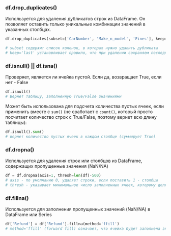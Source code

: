 
### df.drop_duplicates()

Используется для удаления дубликатов строк из DataFrame. Он позволяет оставить только уникальные комбинации значений в указанных столбцах.

```Python
df.drop_duplicates(subset=['CarNumber', 'Make_n_model', 'Fines'], keep='last')

# subset содержит список колонок, в которых нужно удалить дубликаты
# keep='last' устанавливает правило, что при удалении сохраняем последний дубль
```

### df.isnull() || df.isna()

Проверяет, является ли ячейка пустой. Если да, возвращает True, если нет - False

```Python
df.isnull()
# Вернет таблицу, заполненную True/False значениями
```

Может быть использована для подсчета количества пустых ячеек, если применить вместе с `sum()` (не сработает с `count()`, который просто посчитает количество строк с True/False, поэтому вернет всю длину таблицы):

```Python
df.isnull().sum()
# вернет количество пустых ячеек в каждом столбце (суммирует True)
```

### df.dropna()

Используется для удаления строк или столбцов из DataFrame, содержащих пропущенные значения (NaN/NA)

```Python
df = df.dropna(axis=1, thresh=len(df)-500)
# axis - по умолчанию 0, удаляет строки, если поставить 1 - столбцы
# thresh - указывает минимальное число заполненных ячеек, которому должна соответствовать аггрегация, чтобы колонку не удалили. В данном примере, мы из длины таблицы вычитаем 500, то есть, удаляем все колонки, в которых больше 500 пустых ячеек.
```

### df.fillna()

Используется для заполнения пропущенных значений (NaN/NA) в DataFrame или Series

```Python
df['Refund'] = df['Refund'].fillna(method='ffill')
# method='ffill' (forward fill) означает, что ячейка будет заполнена значением из предыдущей ячейки. Можно просто указать df.fillna(0), чтобы заменить все на 0. Можно заменить на bfill (backward fill)
```
